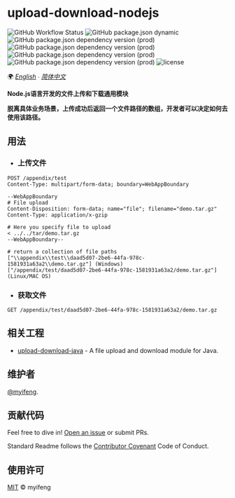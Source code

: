 # upload-download-nodejs

![GitHub Workflow Status](https://img.shields.io/github/workflow/status/myifeng/upload-download-nodejs/CodeQL)
![GitHub package.json dynamic](https://img.shields.io/github/package-json/version/myifeng/upload-download-nodejs)
![GitHub package.json dependency version (prod)](https://img.shields.io/github/package-json/dependency-version/myifeng/upload-download-nodejs/koa)
![GitHub package.json dependency version (prod)](https://img.shields.io/github/package-json/dependency-version/myifeng/upload-download-nodejs/@koa/router)
![GitHub package.json dependency version (prod)](https://img.shields.io/github/package-json/dependency-version/myifeng/upload-download-nodejs/multer)
![GitHub package.json dependency version (prod)](https://img.shields.io/github/package-json/dependency-version/myifeng/upload-download-nodejs/@koa/multer)
![license](https://img.shields.io/github/license/myifeng/upload-download-nodejs)

🌍
*[English](README.md)  ∙ [简体中文](README_zh-CN.md)*

**Node.js语言开发的文件上传和下载通用模块**

**脱离具体业务场景，上传成功后返回一个文件路径的数组，开发者可以决定如何去使用该路径。**

## 用法

- ### 上传文件
``` http request
POST /appendix/test
Content-Type: multipart/form-data; boundary=WebAppBoundary

--WebAppBoundary
# File upload
Content-Disposition: form-data; name="file"; filename="demo.tar.gz"
Content-Type: application/x-gzip

# Here you specify file to upload
< ../../tar/demo.tar.gz
--WebAppBoundary--

# return a collection of file paths
["\\appendix\\test\\daad5d07-2be6-44fa-978c-1581931a63a2\\demo.tar.gz"] (Windows)
["/appendix/test/daad5d07-2be6-44fa-978c-1581931a63a2/demo.tar.gz"] (Linux/MAC OS)
```

- ### 获取文件

```http request
GET /appendix/test/daad5d07-2be6-44fa-978c-1581931a63a2/demo.tar.gz
```
## 相关工程

- [upload-download-java](https://github.com/myifeng/upload-download-java) - A file upload and download module for Java.

## 维护者

[@myifeng](https://github.com/myifeng).

## 贡献代码

Feel free to dive in! [Open an issue](https://github.com/myifeng/upload-download-nodejs/issues/new) or submit PRs.

Standard Readme follows the [Contributor Covenant](http://contributor-covenant.org/version/1/3/0/) Code of Conduct.

## 使用许可

[MIT](LICENSE) © myifeng

